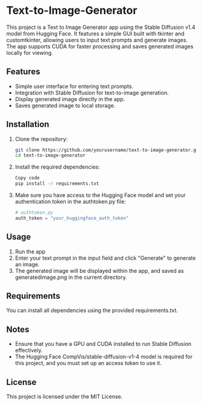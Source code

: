 # Text-to-Image-Generator
This project is a Text to Image Generator app using the Stable Diffusion v1.4 model from Hugging Face. It features a simple GUI built with tkinter and customtkinter, allowing users to input text prompts and generate images. The app supports CUDA for faster processing and saves generated images locally for viewing.
## Features

- Simple user interface for entering text prompts.
- Integration with Stable Diffusion for text-to-image generation.
- Display generated image directly in the app.
- Saves generated image to local storage.

## Installation

1. Clone the repository:

   ```bash
   git clone https://github.com/yourusername/text-to-image-generator.git
   cd text-to-image-generator

2. Install the required dependencies:

   ```bash
   Copy code
   pip install -r requirements.txt

3. Make sure you have access to the Hugging Face model and set your authentication token in the authtoken.py file:
   
   ```python
   # authtoken.py
   auth_token = "your_huggingface_auth_token"

## Usage
1. Run the app
2. Enter your text prompt in the input field and click "Generate" to generate an image.
3. The generated image will be displayed within the app, and saved as generatedimage.png in the current directory.

## Requirements
You can install all dependencies using the provided requirements.txt.

## Notes
- Ensure that you have a GPU and CUDA installed to run Stable Diffusion effectively.
- The Hugging Face CompVis/stable-diffusion-v1-4 model is required for this project, and you must set up an access token to 
  use it.

## License
This project is licensed under the MIT License.
   


   
